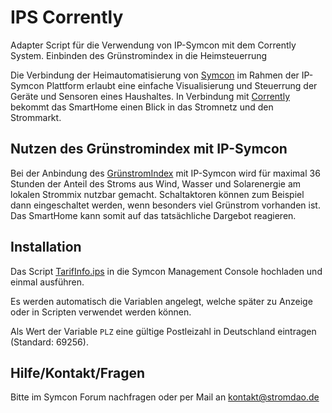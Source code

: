 # IPS Corrently
Adapter Script für die Verwendung von IP-Symcon mit dem Corrently System. Einbinden des Grünstromindex in die Heimsteuerrung

Die Verbindung der Heimautomatisierung von [Symcon](https://www.symcon.de/) im Rahmen der IP-Symcon Plattform erlaubt eine einfache Visualisierung und Steuerrung der Geräte und Sensoren eines Haushaltes. In Verbindung mit [Corrently](https://www.corrently.de/) bekommt das SmartHome einen Blick in das Stromnetz und den Strommarkt.

## Nutzen des Grünstromindex mit IP-Symcon

Bei der Anbindung des [GrünstromIndex](https://www.corrently.de/hintergrund/gruenstromindex/) mit IP-Symcon wird für maximal 36 Stunden der Anteil des Stroms aus Wind, Wasser und Solarenergie am lokalen Strommix nutzbar gemacht. Schaltaktoren können zum Beispiel dann eingeschaltet werden, wenn besonders viel Grünstrom vorhanden ist. Das SmartHome kann somit auf das tatsächliche Dargebot reagieren.

## Installation

Das Script [TarifInfo.ips](./TarifInfo.ips) in die Symcon Management Console hochladen und einmal ausführen.

Es werden automatisch die Variablen angelegt, welche später zu Anzeige oder in Scripten verwendet werden können.

Als Wert der Variable `PLZ` eine gültige Postleizahl in Deutschland eintragen (Standard: 69256).


## Hilfe/Kontakt/Fragen
Bitte im Symcon Forum nachfragen oder per Mail an kontakt@stromdao.de

